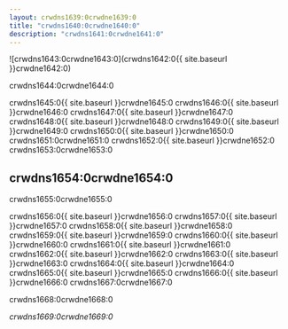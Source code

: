 ```yaml
---
layout: crwdns1639:0crwdne1639:0
title: "crwdns1640:0crwdne1640:0"
description: "crwdns1641:0crwdne1641:0"
---
```

![crwdns1643:0crwdne1643:0](crwdns1642:0{{ site.baseurl }}crwdne1642:0)

crwdns1644:0crwdne1644:0

crwdns1645:0{{ site.baseurl }}crwdne1645:0 crwdns1646:0{{ site.baseurl }}crwdne1646:0 crwdns1647:0{{ site.baseurl }}crwdne1647:0 crwdns1648:0{{ site.baseurl }}crwdne1648:0 crwdns1649:0{{ site.baseurl }}crwdne1649:0 crwdns1650:0{{ site.baseurl }}crwdne1650:0 crwdns1651:0crwdne1651:0 crwdns1652:0{{ site.baseurl }}crwdne1652:0 crwdns1653:0crwdne1653:0

## crwdns1654:0crwdne1654:0

crwdns1655:0crwdne1655:0

crwdns1656:0{{ site.baseurl }}crwdne1656:0 crwdns1657:0{{ site.baseurl }}crwdne1657:0 crwdns1658:0{{ site.baseurl }}crwdne1658:0 crwdns1659:0{{ site.baseurl }}crwdne1659:0 crwdns1660:0{{ site.baseurl }}crwdne1660:0 crwdns1661:0{{ site.baseurl }}crwdne1661:0 crwdns1662:0{{ site.baseurl }}crwdne1662:0 crwdns1663:0{{ site.baseurl }}crwdne1663:0 crwdns1664:0{{ site.baseurl }}crwdne1664:0 crwdns1665:0{{ site.baseurl }}crwdne1665:0 crwdns1666:0{{ site.baseurl }}crwdne1666:0 crwdns1667:0crwdne1667:0

crwdns1668:0crwdne1668:0

*crwdns1669:0crwdne1669:0*